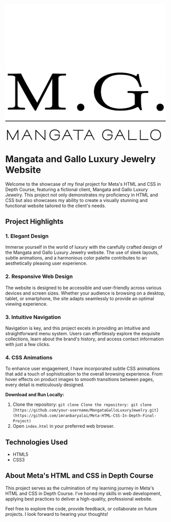 <img src="img/Header-Logo-White.png" >

<img src="img/Header-Logo-Dark.png" >

<h1>Mangata and Gallo Luxury Jewelry Website</h1>

<p>Welcome to the showcase of my final project for Meta's HTML and CSS in Depth Course, featuring a fictional client, Mangata and Gallo Luxury Jewelry. This project not only demonstrates my proficiency in HTML and CSS but also showcases my ability to create a visually stunning and functional website tailored to the client's needs.</p>

<h2>Project Highlights</h2>

<h3>1. Elegant Design</h3>
<p>Immerse yourself in the world of luxury with the carefully crafted design of the Mangata and Gallo Luxury Jewelry website. The use of sleek layouts, subtle animations, and a harmonious color palette contributes to an aesthetically pleasing user experience.</p>

<h3>2. Responsive Web Design</h3>
<p>The website is designed to be accessible and user-friendly across various devices and screen sizes. Whether your audience is browsing on a desktop, tablet, or smartphone, the site adapts seamlessly to provide an optimal viewing experience.</p>

<h3>3. Intuitive Navigation</h3>
<p>Navigation is key, and this project excels in providing an intuitive and straightforward menu system. Users can effortlessly explore the exquisite collections, learn about the brand's history, and access contact information with just a few clicks.</p>

<h3>4. CSS Animations</h3>
<p>To enhance user engagement, I have incorporated subtle CSS animations that add a touch of sophistication to the overall browsing experience. From hover effects on product images to smooth transitions between pages, every detail is meticulously designed.</p>

<strong>Download and Run Locally:</strong>
<ol>
 <li>Clone the repository: <code>git clone Clone the repository: git clone [https://github.com/your-username/MangataGalloLuxuryJewelry.git](https://github.com/imranbaryalai/Meta-HTML-CSS-In-Depth-Final-Project)</code></li>
 <li>Open <code>index.html</code> in your preferred web browser.</li>
</ol>

<h2>Technologies Used</h2>

<ul>
 <li>HTML5</li>
 <li>CSS3</li>
</ul>

<h2>About Meta's HTML and CSS in Depth Course</h2>

<p>This project serves as the culmination of my learning journey in Meta's HTML and CSS in Depth Course. I've honed my skills in web development, applying best practices to deliver a high-quality, professional website.</p>

<p>Feel free to explore the code, provide feedback, or collaborate on future projects. I look forward to hearing your thoughts!</p>
